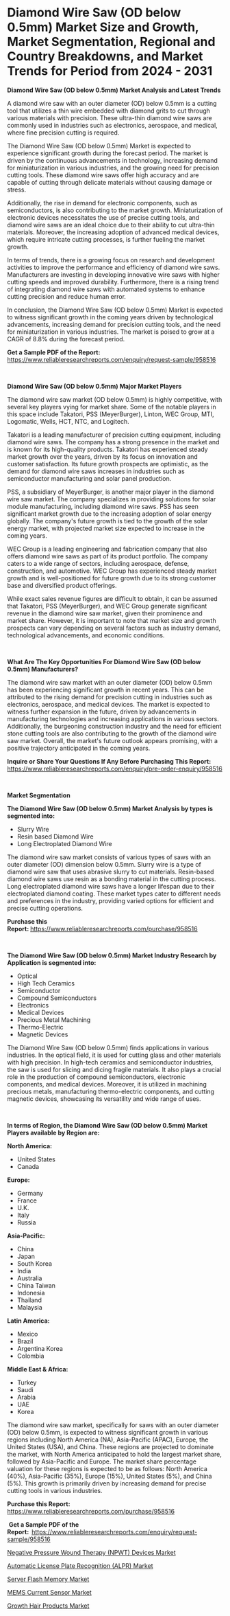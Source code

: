 <p><h1>Diamond Wire Saw (OD below 0.5mm) Market Size and Growth, Market Segmentation, Regional and Country Breakdowns, and Market Trends for Period from 2024 -  2031</h1></p><p><strong>Diamond Wire Saw (OD below 0.5mm) Market Analysis and Latest Trends</strong></p>
<p><p>A diamond wire saw with an outer diameter (OD) below 0.5mm is a cutting tool that utilizes a thin wire embedded with diamond grits to cut through various materials with precision. These ultra-thin diamond wire saws are commonly used in industries such as electronics, aerospace, and medical, where fine precision cutting is required.</p><p>The Diamond Wire Saw (OD below 0.5mm) Market is expected to experience significant growth during the forecast period. The market is driven by the continuous advancements in technology, increasing demand for miniaturization in various industries, and the growing need for precision cutting tools. These diamond wire saws offer high accuracy and are capable of cutting through delicate materials without causing damage or stress.</p><p>Additionally, the rise in demand for electronic components, such as semiconductors, is also contributing to the market growth. Miniaturization of electronic devices necessitates the use of precise cutting tools, and diamond wire saws are an ideal choice due to their ability to cut ultra-thin materials. Moreover, the increasing adoption of advanced medical devices, which require intricate cutting processes, is further fueling the market growth.</p><p>In terms of trends, there is a growing focus on research and development activities to improve the performance and efficiency of diamond wire saws. Manufacturers are investing in developing innovative wire saws with higher cutting speeds and improved durability. Furthermore, there is a rising trend of integrating diamond wire saws with automated systems to enhance cutting precision and reduce human error.</p><p>In conclusion, the Diamond Wire Saw (OD below 0.5mm) Market is expected to witness significant growth in the coming years driven by technological advancements, increasing demand for precision cutting tools, and the need for miniaturization in various industries. The market is poised to grow at a CAGR of 8.8% during the forecast period.</p></p>
<p><strong>Get a Sample PDF of the Report:&nbsp;</strong> <a href="https://www.reliableresearchreports.com/enquiry/request-sample/958516">https://www.reliableresearchreports.com/enquiry/request-sample/958516</a></p>
<p>&nbsp;</p>
<p><strong>Diamond Wire Saw (OD below 0.5mm) Major Market Players</strong></p>
<p><p>The diamond wire saw market (OD below 0.5mm) is highly competitive, with several key players vying for market share. Some of the notable players in this space include Takatori, PSS (MeyerBurger), Linton, WEC Group, MTI, Logomatic, Wells, HCT, NTC, and Logitech.</p><p>Takatori is a leading manufacturer of precision cutting equipment, including diamond wire saws. The company has a strong presence in the market and is known for its high-quality products. Takatori has experienced steady market growth over the years, driven by its focus on innovation and customer satisfaction. Its future growth prospects are optimistic, as the demand for diamond wire saws increases in industries such as semiconductor manufacturing and solar panel production.</p><p>PSS, a subsidiary of MeyerBurger, is another major player in the diamond wire saw market. The company specializes in providing solutions for solar module manufacturing, including diamond wire saws. PSS has seen significant market growth due to the increasing adoption of solar energy globally. The company's future growth is tied to the growth of the solar energy market, with projected market size expected to increase in the coming years.</p><p>WEC Group is a leading engineering and fabrication company that also offers diamond wire saws as part of its product portfolio. The company caters to a wide range of sectors, including aerospace, defense, construction, and automotive. WEC Group has experienced steady market growth and is well-positioned for future growth due to its strong customer base and diversified product offerings.</p><p>While exact sales revenue figures are difficult to obtain, it can be assumed that Takatori, PSS (MeyerBurger), and WEC Group generate significant revenue in the diamond wire saw market, given their prominence and market share. However, it is important to note that market size and growth prospects can vary depending on several factors such as industry demand, technological advancements, and economic conditions.</p></p>
<p>&nbsp;</p>
<p><strong>What Are The Key Opportunities For Diamond Wire Saw (OD below 0.5mm) Manufacturers?</strong></p>
<p><p>The diamond wire saw market with an outer diameter (OD) below 0.5mm has been experiencing significant growth in recent years. This can be attributed to the rising demand for precision cutting in industries such as electronics, aerospace, and medical devices. The market is expected to witness further expansion in the future, driven by advancements in manufacturing technologies and increasing applications in various sectors. Additionally, the burgeoning construction industry and the need for efficient stone cutting tools are also contributing to the growth of the diamond wire saw market. Overall, the market's future outlook appears promising, with a positive trajectory anticipated in the coming years.</p></p>
<p><strong>Inquire or Share Your Questions If Any Before Purchasing This Report:</strong> <a href="https://www.reliableresearchreports.com/enquiry/pre-order-enquiry/958516">https://www.reliableresearchreports.com/enquiry/pre-order-enquiry/958516</a></p>
<p>&nbsp;</p>
<p><strong>Market Segmentation</strong></p>
<p><strong>The Diamond Wire Saw (OD below 0.5mm) Market Analysis by types is segmented into:</strong></p>
<p><ul><li>Slurry Wire</li><li>Resin based Diamond Wire</li><li>Long Electroplated Diamond Wire</li></ul></p>
<p><p>The diamond wire saw market consists of various types of saws with an outer diameter (OD) dimension below 0.5mm. Slurry wire is a type of diamond wire saw that uses abrasive slurry to cut materials. Resin-based diamond wire saws use resin as a bonding material in the cutting process. Long electroplated diamond wire saws have a longer lifespan due to their electroplated diamond coating. These market types cater to different needs and preferences in the industry, providing varied options for efficient and precise cutting operations.</p></p>
<p><strong>Purchase this Report:&nbsp;</strong><a href="https://www.reliableresearchreports.com/purchase/958516">https://www.reliableresearchreports.com/purchase/958516</a></p>
<p>&nbsp;</p>
<p><strong>The Diamond Wire Saw (OD below 0.5mm) Market Industry Research by Application is segmented into:</strong></p>
<p><ul><li>Optical</li><li>High Tech Ceramics</li><li>Semiconductor</li><li>Compound Semiconductors</li><li>Electronics</li><li>Medical Devices</li><li>Precious Metal Machining</li><li>Thermo-Electric</li><li>Magnetic Devices</li></ul></p>
<p><p>The Diamond Wire Saw (OD below 0.5mm) finds applications in various industries. In the optical field, it is used for cutting glass and other materials with high precision. In high-tech ceramics and semiconductor industries, the saw is used for slicing and dicing fragile materials. It also plays a crucial role in the production of compound semiconductors, electronic components, and medical devices. Moreover, it is utilized in machining precious metals, manufacturing thermo-electric components, and cutting magnetic devices, showcasing its versatility and wide range of uses.</p></p>
<p>&nbsp;</p>
<p><strong>In terms of Region, the Diamond Wire Saw (OD below 0.5mm) Market Players available by Region are:</strong></p>
<p>
    <p> <strong> North America: </strong>
        <ul>
            <li>United States</li>
            <li>Canada</li>
        </ul>
        </p> 
    <p> <strong> Europe: </strong>
        <ul>
            <li>Germany</li>
            <li>France</li>
            <li>U.K.</li>
            <li>Italy</li>
            <li>Russia</li>
        </ul>
        </p> 
    <p> <strong> Asia-Pacific: </strong>
        <ul>
            <li>China</li>
            <li>Japan</li>
            <li>South Korea</li>
            <li>India</li>
            <li>Australia</li>
            <li>China Taiwan</li>
            <li>Indonesia</li>
            <li>Thailand</li>
            <li>Malaysia</li>
        </ul>
        </p> 
    <p> <strong> Latin America: </strong>
        <ul>
            <li>Mexico</li>
            <li>Brazil</li>
            <li>Argentina Korea</li>
            <li>Colombia</li>
        </ul>
        </p> 
    <p> <strong> Middle East & Africa: </strong>
        <ul>
            <li>Turkey</li>
            <li>Saudi</li>
            <li>Arabia</li>
            <li>UAE</li>
            <li>Korea</li>
        </ul>
    </p>
    </p>
<p><p>The diamond wire saw market, specifically for saws with an outer diameter (OD) below 0.5mm, is expected to witness significant growth in various regions including North America (NA), Asia-Pacific (APAC), Europe, the United States (USA), and China. These regions are projected to dominate the market, with North America anticipated to hold the largest market share, followed by Asia-Pacific and Europe. The market share percentage valuation for these regions is expected to be as follows: North America (40%), Asia-Pacific (35%), Europe (15%), United States (5%), and China (5%). This growth is primarily driven by increasing demand for precise cutting tools in various industries.</p></p>
<p><strong>Purchase this Report: </strong><a href="https://www.reliableresearchreports.com/purchase/958516">https://www.reliableresearchreports.com/purchase/958516</a></p>
<p>&nbsp;<strong>Get a Sample PDF of the Report:&nbsp;&nbsp;</strong><a href="https://www.reliableresearchreports.com/enquiry/request-sample/958516">https://www.reliableresearchreports.com/enquiry/request-sample/958516</a></p>
<p><strong></strong></p>
<p><p><a href="https://github.com/wusalecollins540tpqoz/Market-Research-Report-List-1/blob/main/negative-pressure-wound-therapy-npwt-devices-market.md">Negative Pressure Wound Therapy (NPWT) Devices Market</a></p><p><a href="https://github.com/nicholepatriciadoylenwnrjr0/Market-Research-Report-List-1/blob/main/automatic-license-plate-recognition-alpr-market.md">Automatic License Plate Recognition (ALPR) Market</a></p><p><a href="https://medium.com/p/67db771f7295/edit">Server Flash Memory Market</a></p><p><a href="https://medium.com/p/59f6fe9f5e7a/edit">MEMS Current Sensor Market</a></p><p><a href="https://medium.com/@scotpurdy654/growth-hair-products-market-outlook-industry-overview-and-forecast-2024-to-2031-60aafbfad2f6">Growth Hair Products Market</a></p></p>
